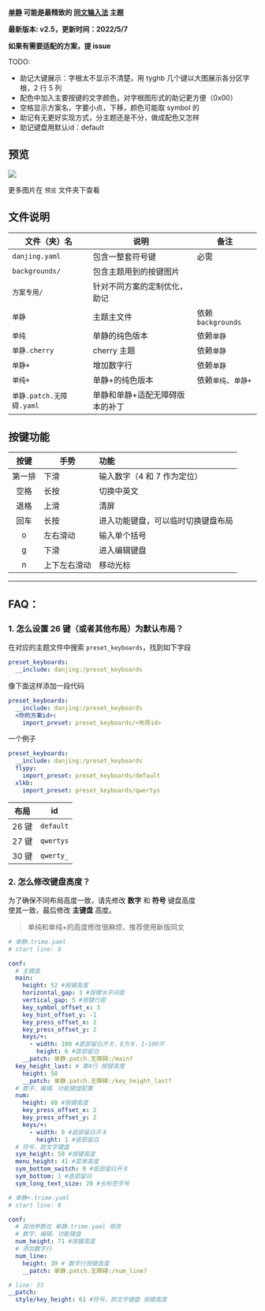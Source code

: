 **[单静][1] 可能是最精致的 [同文输入法][2] 主题**

**最新版本: v2.5，更新时间：2022/5/7**

**如果有需要适配的方案，提 issue**

TODO:

- 助记大键展示：字根太不显示不清楚，用 tyghb 几个键以大图展示各分区字根，2 行 5 列
- 配色中加入主要按键的文字颜色，对字根图形式的助记更方便（0x00）
- 空格显示方案名，字要小点，下移，颜色可能取 symbol 的
- 助记有无更好实现方式，分主题还是不分，做成配色又怎样
- 助记键盘用默认id：default

[1]: https://github.com/cxcn/danjing
[2]: https://github.com/osfans/trime

## 预览

![](./预览/default_without_hint.png)

更多图片在 `预览` 文件夹下查看

## 文件说明

| 文件（夹）名             | 说明                            | 备注                |
| ------------------------ | ------------------------------- | ------------------- |
| `danjing.yaml`           | 包含一整套符号键                | 必需                |
| `backgrounds/`           | 包含主题用到的按键图片          |                     |
| `方案专用/`              | 针对不同方案的定制优化，助记    |                     |
| `单静`                   | 主题主文件                      | 依赖`backgrounds`   |
| `单纯`                   | 单静的纯色版本                  | 依赖`单静`          |
| `单静.cherry`            | cherry 主题                     | 依赖`单静`          |
| `单静+`                  | 增加数字行                      | 依赖`单静`          |
| `单纯+`                  | 单静+的纯色版本                 | 依赖`单纯`、`单静+` |
| `单静.patch.无障碍.yaml` | 单静和单静+适配无障碍版本的补丁 |                     |

## 按键功能

|  按键  | 手势         | 功能                               |
| :----: | ------------ | :--------------------------------- |
| 第一排 | 下滑         | 输入数字（4 和 7 作为定位）        |
|  空格  | 长按         | 切换中英文                         |
|  退格  | 上滑         | 清屏                               |
|  回车  | 长按         | 进入功能键盘，可以临时切换键盘布局 |
|   o    | 左右滑动     | 输入单个括号                       |
|   g    | 下滑         | 进入编辑键盘                       |
|   n    | 上下左右滑动 | 移动光标                           |

---

## FAQ：

### 1. 怎么设置 26 键（或者其他布局）为默认布局？

在对应的主题文件中搜索 `preset_keyboards`，找到如下字段

```yaml
preset_keyboards:
  __include: danjing:/preset_keyboards
```

像下面这样添加一段代码

```yaml
preset_keyboards:
  __include: danjing:/preset_keyboards
  <你的方案id>:
    import_preset: preset_keyboards/<布局id>
```

一个例子

```yaml
preset_keyboards:
  __include: danjing:/preset_keyboards
  flypy:
    import_preset: preset_keyboards/default
  xlkb:
    import_preset: preset_keyboards/qwertys
```

| 布局  | id        |
| ----- | --------- |
| 26 键 | `default` |
| 27 键 | `qwertys` |
| 30 键 | `qwerty_` |

### 2. 怎么修改键盘高度？

为了确保不同布局高度一致，请先修改 **数字** 和 **符号** 键盘高度  
使其一致，最后修改 **主键盘** 高度。

> 单纯和单纯+的高度修改很麻烦，推荐使用新版同文

```yaml
# 单静.trime.yaml
# start line: 8

conf:
  # 主键盘
  main:
    height: 52 #按键高度
    horizontal_gap: 3 #按键水平间距
    vertical_gap: 5 #按键行距
    key_symbol_offset_x: 3
    key_hint_offset_y: -1
    key_press_offset_x: 2
    key_press_offset_y: 2
    keys/+:
      - width: 100 #底部留白开关，0为关，1~100开
        height: 6 #底部留白
    __patch: 单静.patch.无障碍:/main?
  key_height_last: # 第4行 按键高度
    height: 50
    __patch: 单静.patch.无障碍:/key_height_last?
  # 数字、编辑、功能键盘配置
  num:
    height: 60 #按键高度
    key_press_offset_x: 2
    key_press_offset_y: 2
    keys/+:
      - width: 0 #底部留白开关
        height: 1 #底部留白
  # 符号、颜文字键盘
  sym_height: 50 #按键高度
  menu_height: 41 #菜单高度
  sym_bottom_switch: 0 #底部留白开关
  sym_bottom: 1 #底部留白
  sym_long_text_size: 20 #长标签字号
```

```yaml
# 单静+.trime.yaml
# start line: 8

conf:
  # 其他参数在 单静.trime.yaml 修改
  # 数字、编辑、功能键盘
  num_height: 71 #按键高度
  # 添加数字行
  num_line:
    height: 39 # 数字行按键高度
    __patch: 单静.patch.无障碍:/num_line?

# line: 33
__patch:
  style/key_height: 61 #符号、颜文字键盘 按键高度
```
